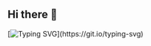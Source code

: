 ## Hi there 👋

<!--
**v019f1n9er/v019f1n9er** is a ✨ _special_ ✨ repository because its `README.md` (this file) appears on your GitHub profile.

Here are some ideas to get you started:

- 🔭 I’m currently working on ...
- 🌱 I’m currently learning ...
- 👯 I’m looking to collaborate on ...
- 🤔 I’m looking for help with ...
- 💬 Ask me about ...
- 📫 How to reach me: ...
- 😄 Pronouns: ...
- ⚡ Fun fact: ...
-->

<!-- [![Typing SVG](https://readme-typing-svg.herokuapp.com?color=%FFBC2400&lines=I+just+wanted+to...)](https://git.io/typing-svg) -->
[![Typing SVG](https://readme-typing-svg.herokuapp.com?color=%DCBC143C&lines=I+just+wanted+to...)](https://git.io/typing-svg)
<!-- #DC + BC + 143C -->
